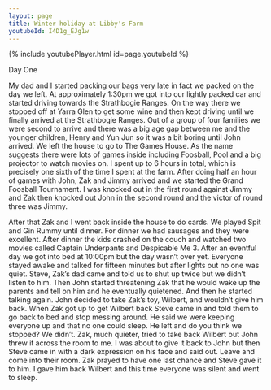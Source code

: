 ```yaml
---
layout: page
title: Winter holiday at Libby's Farm
youtubeId: I4D1g_EJg1w
---
```


{% include youtubePlayer.html id=page.youtubeId %}

Day One

My dad and I started packing our bags very late in fact we packed on the day we left. At approximately 1:30pm we got into our lightly packed car and started driving towards the Strathbogie Ranges. On the way there we stopped off at Yarra Glen to get some wine and then kept driving until we finally arrived at the Strathbogie Ranges. Out of a group of four families we were second to arrive and there was a big age gap between me and the younger children, Henry and Yun Jun so it was a bit boring until John arrived. We left the house to go to The Games House. As the name suggests there were lots of games inside including Foosball, Pool and a big projector to watch movies on. I spent up to 6 hours in total, which is precisely one sixth of the time I spent at the farm. After doing half an hour of games with John, Zak and Jimmy arrived and we started the Grand Foosball Tournament. I was knocked out in the first round against Jimmy and Zak then knocked out John in the second round and the victor of round three was Jimmy. 

After that Zak and I went back inside the house to do cards. We played Spit and Gin Rummy until dinner. For dinner we had sausages and they were excellent. After dinner the kids crashed on the couch and watched two movies called Captain Underpants and Despicable Me 3. After an eventful day we got into bed at 10:00pm but the day wasn’t over yet. Everyone stayed awake and talked for fifteen minutes but after lights out no one was quiet. Steve, Zak’s dad came and told us to shut up twice but we didn’t listen to him. Then John started threatening Zak that he would wake up the parents and tell on him and he eventually quietened. And then he started talking again. John decided to take Zak’s toy, Wilbert, and wouldn’t give him back. When Zak got up to get Wilbert back Steve came in and told them to go back to bed and stop messing around. He said we were keeping everyone up and that no one could sleep. He left and do you think we stopped? We didn’t. Zak, much quieter, tried to take back Wilbert but John threw it across the room to me. I was about to give it back to John but then Steve came in with a dark expression on his face and said out. Leave and come into their room. Zak prayed to have one last chance and Steve gave it to him. I gave him back  Wilbert and this time everyone was silent and went to sleep.
